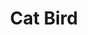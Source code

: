 ---
title: Cat Bird
developer: Raiyumi
image: CatBird.jpg
link: https://play.google.com/store/apps/details?id=com.raiyumi.catbird
ios: https://itunes.apple.com/us/app/cat-bird/id1213493742
android: https://play.google.com/store/apps/details?id=com.raiyumi.catbird
---